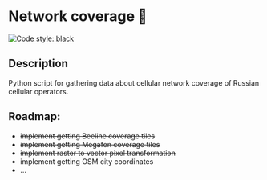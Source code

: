 # Network coverage 📱  
  
[![Code style: black](https://img.shields.io/badge/code%20style-black-000000.svg)](https://github.com/psf/black)

## Description  

Python script for gathering data about cellular network coverage of Russian cellular operators.  

## Roadmap:
- <s>implement getting Beeline coverage tiles</s>
- <s>implement getting Megafon coverage tiles</s>
- <s>implement raster to vector pixel transformation</s>
- implement getting OSM city coordinates
- ...